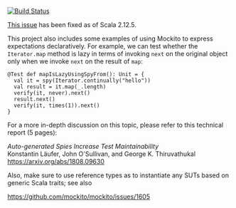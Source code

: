 [![Build Status](https://travis-ci.org/klaeufer/issue10709-scala.svg?branch=master)](https://travis-ci.org/klaeufer/issue10709-scala)

[This issue](https://github.com/scala/bug/issues/10709)
has been fixed as of Scala 2.12.5.

This project also includes some examples of using Mockito to express expectations declaratively.
For example, we can test whether the `Iterator.map` method is lazy in terms of
invoking `next` on the original object only when we invoke `next` on the result of `map`:

    @Test def mapIsLazyUsingSpyFrom(): Unit = {
      val it = spy(Iterator.continually("hello"))
      val result = it.map(_.length)
      verify(it, never).next()
      result.next()
      verify(it, times(1)).next()
    }

For a more in-depth discussion on this topic,
please refer to this technical report (5 pages):

*Auto-generated Spies Increase Test Maintainability* \
Konstantin Läufer, John O'Sullivan, and George K. Thiruvathukal \
https://arxiv.org/abs/1808.09630

Also, make sure to use reference types as to instantiate any SUTs based on generic Scala traits; see also

https://github.com/mockito/mockito/issues/1605
